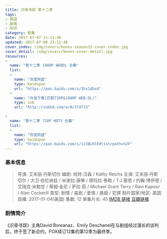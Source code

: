 ```yaml
---
title: 识骨寻踪 第十二季
tags:
- 美国
- 剧情
- 刑侦
category: 剧集
date: 2017-07-07 11:11:48
updated: 2017-07-08 23:11:48
cover_index: /img/covers/bones-season12-cover-index.jpg
cover_detail: /img/covers/bones-cover-detail.jpg
resources:
-
  name: "第十二季 1080P WEBDL 合集"
  list:
  -
    name: "百度网盘"
    type: baidupan
    url: "https://pan.baidu.com/s/1hs1dbs4"
  -
    name: "外挂下载(匹配720P&1080P WEB-DL)"
    type: sub
    url: "http://subhd.com/ar0/374715"

-
  name: "第十二季 720P HDTV 合集"
  list:
  -
    name: "百度网盘"
    type: baidupan
    url: "https://pan.baidu.com/s/1i5BLHlF#list/path=%2F"
---
```


### 基本信息

>导演: 艾米丽·丹斯切尔
编剧: 哈特·汉森 / Kathy Reichs
主演: 艾米丽·丹斯切尔 / 大卫·伯伦纳兹 / 米谢拉·康琳 / 塔玛拉·泰勒 / T·J·塞恩 / 约翰·博伊德 / 艾瑞克·米勒甘 / 蒂姆·金尼 / 萨拉·茹 / Michael Grant Terry / Ravi Kapoor / Alan Cockerill
类型: 剧情 / 喜剧 / 爱情 / 悬疑 / 犯罪
制片国家/地区: 美国
首播: 2017-01-04(美国)
集数: 12
单集片长: 45
[IMDB 链接](http://www.imdb.com/title/tt5499982)
[豆瓣链接](https://movie.douban.com/subject/26735801/)

### 剧情简介

《识骨寻踪》主角David Boreanaz、Emily Deschanel在与剧组经过漫长的谈判后，终于签了新合约，FOX续订12集的第12季为最终季。
